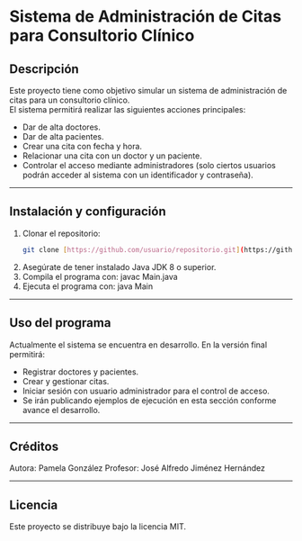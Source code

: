 # Sistema de Administración de Citas para Consultorio Clínico
## Descripción
Este proyecto tiene como objetivo simular un sistema de administración de citas para un consultorio clínico.  
El sistema permitirá realizar las siguientes acciones principales:  
- Dar de alta doctores.  
- Dar de alta pacientes.  
- Crear una cita con fecha y hora.  
- Relacionar una cita con un doctor y un paciente.  
- Controlar el acceso mediante administradores (solo ciertos usuarios podrán acceder al sistema con un identificador y contraseña).  

---

## Instalación y configuración
1. Clonar el repositorio:
   ```bash
   git clone [https://github.com/usuario/repositorio.git](https://github.com/PamelitaGT15/Evidencia1.git)
2. Asegúrate de tener instalado Java JDK 8 o superior.
3. Compila el programa con:
javac Main.java
4. Ejecuta el programa con:
java Main

---
## Uso del programa

Actualmente el sistema se encuentra en desarrollo.
En la versión final permitirá:

- Registrar doctores y pacientes.
- Crear y gestionar citas.
- Iniciar sesión con usuario administrador para el control de acceso.
- Se irán publicando ejemplos de ejecución en esta sección conforme avance el desarrollo.
---
## Créditos
Autora: Pamela González
Profesor: José Alfredo Jiménez Hernández

---
## Licencia
Este proyecto se distribuye bajo la licencia MIT.
